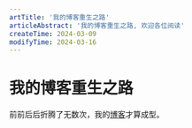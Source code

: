```yaml
---
artTitle: '我的博客重生之路'
articleAbstract: '我的博客重生之路, 欢迎各位阅读'
createTime: 2024-03-09
modifyTime: 2024-03-16
---
```


# 我的博客重生之路

前前后后折腾了无数次，我的[博客](allen-bayern.github.io)才算成型。
